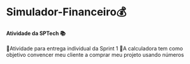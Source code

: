 # Simulador-Financeiro💰

#### Atividade da SPTech 📚

🔹Atividade para entrega individual da Sprint 1
🔹A calculadora tem como objetivo convencer meu cliente a comprar meu projeto usando números



